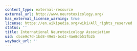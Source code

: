 ```yaml
---
content_type: external-resource
external_url: http://www.neurotoxicology.org/
has_external_license_warning: true
license: https://en.wikipedia.org/wiki/All_rights_reserved
status: ''
title: International Neurotoxicology Association
uid: cbce9c7d-1bd8-49e5-bcd3-4ae8db51fb2b
wayback_url: ''
---
```

